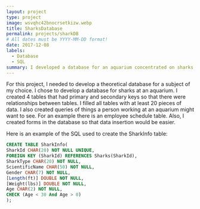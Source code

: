 ```yaml
---
layout: project
type: project
image: wsvqhc42bnocrsetkizw.webp
title: SharksDatabase
permalink: projects/sharkDB
# All dates must be YYYY-MM-DD format!
date: 2017-12-08
labels:
  - Database
  - SQL
summary: I developed a database for an aquarium concentrated on sharks.
---
```


<div class="ui small rounded images">
</div>

For this project, I needed to develop a theoretical database for a subject of my choice. I chose to develop a database for sharks
at an aquarium. I created 4 tables that had primary and secondary keys so that there were relationships between tables. I filled 
all tables with at least 20 pieces of data. I also created queries of things a person working at an aquarium might want to see. For
an example there is an employee schedule table. Also, I created forms in the database so that data insertion would be easier.

Here is an example of the SQL used to create the SharkInfo table:

```SQL
CREATE TABLE SharkInfo(
SharkId CHAR(20) NOT NULL UNIQUE,
FOREIGN KEY (SharkId) REFERENCES Sharks(SharkId),
SharkType CHAR(20) NOT NULL,
ScientificName CHAR(50) NOT NULL,
Gender CHAR(7) NOT NULL,
[Length(ft)] DOUBLE NOT NULL,
[Weight(lbs)] DOUBLE NOT NULL,
Age CHAR(2) NOT NULL,
CHECK (Age < 30 And Age > 0)
);




